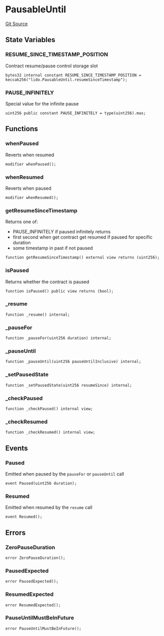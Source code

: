 # PausableUntil
[Git Source](https://github.com/lidofinance/community-staking-module/blob/86cbb28dad521bfac5576c8a7b405bc33b32f44d/src/lib/utils/PausableUntil.sol)


## State Variables
### RESUME_SINCE_TIMESTAMP_POSITION
Contract resume/pause control storage slot


```solidity
bytes32 internal constant RESUME_SINCE_TIMESTAMP_POSITION = keccak256("lido.PausableUntil.resumeSinceTimestamp");
```


### PAUSE_INFINITELY
Special value for the infinite pause


```solidity
uint256 public constant PAUSE_INFINITELY = type(uint256).max;
```


## Functions
### whenPaused

Reverts when resumed


```solidity
modifier whenPaused();
```

### whenResumed

Reverts when paused


```solidity
modifier whenResumed();
```

### getResumeSinceTimestamp

Returns one of:
- PAUSE_INFINITELY if paused infinitely returns
- first second when get contract get resumed if paused for specific duration
- some timestamp in past if not paused


```solidity
function getResumeSinceTimestamp() external view returns (uint256);
```

### isPaused

Returns whether the contract is paused


```solidity
function isPaused() public view returns (bool);
```

### _resume


```solidity
function _resume() internal;
```

### _pauseFor


```solidity
function _pauseFor(uint256 duration) internal;
```

### _pauseUntil


```solidity
function _pauseUntil(uint256 pauseUntilInclusive) internal;
```

### _setPausedState


```solidity
function _setPausedState(uint256 resumeSince) internal;
```

### _checkPaused


```solidity
function _checkPaused() internal view;
```

### _checkResumed


```solidity
function _checkResumed() internal view;
```

## Events
### Paused
Emitted when paused by the `pauseFor` or `pauseUntil` call


```solidity
event Paused(uint256 duration);
```

### Resumed
Emitted when resumed by the `resume` call


```solidity
event Resumed();
```

## Errors
### ZeroPauseDuration

```solidity
error ZeroPauseDuration();
```

### PausedExpected

```solidity
error PausedExpected();
```

### ResumedExpected

```solidity
error ResumedExpected();
```

### PauseUntilMustBeInFuture

```solidity
error PauseUntilMustBeInFuture();
```


